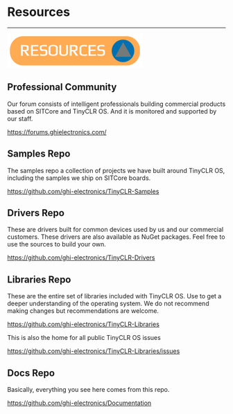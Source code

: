 # Resources
---
![.NET vs TinyCLR OS](images/resources-noborder.png)

## Professional Community
Our forum consists of intelligent professionals building commercial products based on SITCore and TinyCLR OS. And it is monitored and supported by our staff.

https://forums.ghielectronics.com/

## Samples Repo
The samples repo a collection of projects we have built around TinyCLR OS, including the samples we ship on SITCore boards.

https://github.com/ghi-electronics/TinyCLR-Samples

## Drivers Repo

These are drivers built for common devices used by us and our commercial customers. These drivers are also available as NuGet packages. Feel free to use the sources to build your own.

https://github.com/ghi-electronics/TinyCLR-Drivers

## Libraries Repo

These are the entire set of libraries included with TinyCLR OS. Use to get a deeper understanding of the operating system. We do not recommend making changes but recommendations are welcome.

https://github.com/ghi-electronics/TinyCLR-Libraries

This is also the home for all public TinyCLR OS issues

https://github.com/ghi-electronics/TinyCLR-Libraries/issues

## Docs Repo

Basically, everything you see here comes from this repo. 

https://github.com/ghi-electronics/Documentation


